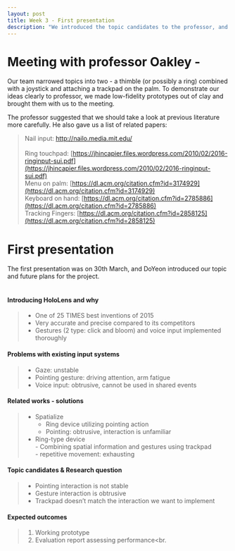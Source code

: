 ```yaml
---
layout: post
title: Week 3 - First presentation
description: "We introduced the topic candidates to the professor, and we had the first presentation."
---
```


# Meeting with professor Oakley - 
Our team narrowed topics into two - a thimble (or possibly a ring) combined with a joystick and attaching a trackpad on the palm. To demonstrate our ideas clearly to professor, we made low-fidelity prototypes out of clay and brought them with us to the meeting. 


The professor suggested that we should take a look at previous literature more carefully. He also gave us a list of related papers:
<br>
>Nail input: [http://nailo.media.mit.edu/<br>](http://nailo.media.mit.edu/)<br>
>Ring touchpad: [https://jhincapier.files.wordpress.com/2010/02/2016-ringinput-sui.pdf](https://jhincapier.files.wordpress.com/2010/02/2016-ringinput-sui.pdf)<br>
>Menu on palm: [https://dl.acm.org/citation.cfm?id=3174929](https://dl.acm.org/citation.cfm?id=3174929)<br>
>Keyboard on hand: [https://dl.acm.org/citation.cfm?id=2785886](https://dl.acm.org/citation.cfm?id=2785886)<br>
>Tracking Fingers: [https://dl.acm.org/citation.cfm?id=2858125](https://dl.acm.org/citation.cfm?id=2858125)<br>

# First presentation

The first presentation was on 30th March, and DoYeon introduced our topic and future plans for the project.<br><br>

#### Introducing HoloLens and why
>- One of 25 TIMES best inventions of 2015<br>
>- Very accurate and precise compared to its competitors<br>
>- Gestures (2 type: click and bloom) and voice input implemented thoroughly<br>

#### Problems with existing input systems
>- Gaze: unstable<br>
>- Pointing gesture: driving attention, arm fatigue<br>
>- Voice input: obtrusive, cannot be used in shared events<br>

#### Related works - solutions
>- Spatialize
>    - Ring device utilizing pointing action
>    - Pointing: obtrusive, interaction is unfamiliar
>- Ring-type device<br>
    - Combining spatial information and gestures using trackpad<br>
    - repetitive movement: exhausting<br>

#### Topic candidates & Research question
>- Pointing interaction is not stable<br>
>- Gesture interaction is obtrusive<br>
>- Trackpad doesn’t match the interaction we want to implement<br>

#### Expected outcomes
>1. Working prototype<br>
>2. Evaluation report assessing performance<br.
